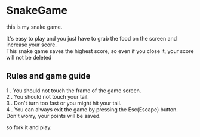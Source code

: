 # SnakeGame
 <p>this is my snake game.  

It's easy to play and you just have to grab the food on the screen and increase your score.  
This snake game saves the highest score, so even if you close it, your score will not be deleted

## Rules and game guide
1 . You should not touch the frame of the game screen.  
2 . You should not touch your tail.  
3 . Don't turn too fast or you might hit your tail.  
4 . You can always exit the game by pressing the Esc(Escape) button.  
Don't worry, your points will be saved.  

so fork it and play.